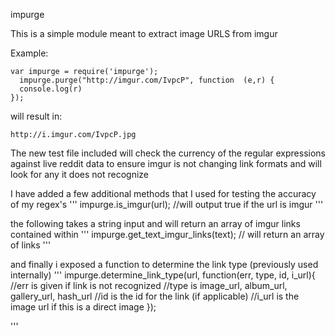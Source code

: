 impurge

This is a simple module meant to extract image URLS from imgur


Example:
```
var impurge = require('impurge');
  impurge.purge("http://imgur.com/IvpcP", function  (e,r) {
  console.log(r)
});
```

will result in:  

```
http://i.imgur.com/IvpcP.jpg
```

The new test file included will check the currency of the regular expressions against live reddit data to ensure imgur is not changing link formats and will look for any it does not recognize


I have added a few additional methods that I used for testing the accuracy of my regex's
'''
impurge.is_imgur(url); //will output true if the url is imgur
'''

the following takes a string input and will return an array of imgur links contained within
'''
impurge.get_text_imgur_links(text); // will return an array of links
'''

and finally i exposed a function to determine the link type (previously used internally)
'''
impurge.determine_link_type(url, function(err, type, id, i_url){
	//err is given if link is not recognized
	//type is image_url, album_url, gallery_url, hash_url
	//id is the id for the link (if applicable)
	//i_url is the image url if this is a direct image
});

'''